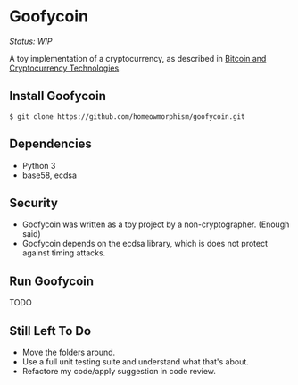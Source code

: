 # Goofycoin 

*Status: WIP*

A toy implementation of a cryptocurrency, as described in [Bitcoin and Cryptocurrency Technologies](http://bitcoinbook.cs.princeton.edu/).

## Install Goofycoin
```
$ git clone https://github.com/homeowmorphism/goofycoin.git
```

## Dependencies
- Python 3
- base58, ecdsa

## Security 
* Goofycoin was written as a toy project by a non-cryptographer. (Enough said)
* Goofycoin depends on the ecdsa library, which is does not protect against timing attacks. 

## Run Goofycoin
TODO

## Still Left To Do
- Move the folders around. 
- Use a full unit testing suite and understand what that's about. 
- Refactore my code/apply suggestion in code review.
